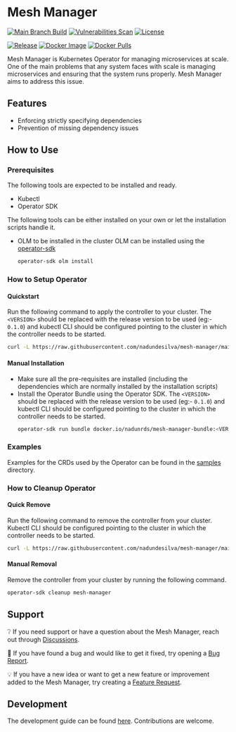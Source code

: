 # Mesh Manager

[![Main Branch Build](https://github.com/nadundesilva/mesh-manager/actions/workflows/branch-build.yaml/badge.svg)](https://github.com/nadundesilva/mesh-manager/actions/workflows/branch-build.yaml)
[![Vulnerabilities Scan](https://github.com/nadundesilva/mesh-manager/actions/workflows/vulnerabilities-scan.yaml/badge.svg)](https://github.com/nadundesilva/mesh-manager/actions/workflows/vulnerabilities-scan.yaml)
[![License](https://img.shields.io/badge/License-Apache_2.0-blue.svg)](https://opensource.org/licenses/Apache-2.0)

[![Release](https://img.shields.io/github/release/nadundesilva/mesh-manager.svg?style=flat-square)](https://github.com/nadundesilva/mesh-manager/releases/latest)
[![Docker Image](https://img.shields.io/docker/image-size/nadunrds/mesh-manager/latest?style=flat-square)](https://hub.docker.com/r/nadunrds/mesh-manager)
[![Docker Pulls](https://img.shields.io/docker/pulls/nadunrds/mesh-manager?style=flat-square)](https://hub.docker.com/r/nadunrds/mesh-manager)

Mesh Manager is Kubernetes Operator for managing microservices at scale. One of the main problems that any system faces with scale
is managing microservices and ensuring that the system runs properly. Mesh Manager aims to address this issue.

## Features

- Enforcing strictly specifying dependencies
- Prevention of missing dependency issues

## How to Use

### Prerequisites

The following tools are expected to be installed and ready.

- Kubectl
- Operator SDK

The following tools can be either installed on your own or let the installation scripts handle it.

- OLM to be installed in the cluster
  OLM can be installed using the [operator-sdk](https://sdk.operatorframework.io/docs/installation/)
  ```bash
  operator-sdk olm install
  ```

### How to Setup Operator

#### Quickstart

Run the following command to apply the controller to your cluster. The `<VERSION>` should be replaced with the release version
to be used (eg:- `0.1.0`) and kubectl CLI should be configured pointing to the cluster in which the controller needs to be started.

```bash
curl -L https://raw.githubusercontent.com/nadundesilva/mesh-manager/main/installers/install.sh | bash -s <VERSION>
```

#### Manual Installation

- Make sure all the pre-requisites are installed (including the dependencies which are normally installed by the installation scripts)
- Install the Operator Bundle using the Operator SDK. The `<VERSION>` should be replaced with the release version
  to be used (eg:- `0.1.0`) and kubectl CLI should be configured pointing to the cluster in which the controller needs to be started.
  ```bash
  operator-sdk run bundle docker.io/nadunrds/mesh-manager-bundle:<VERSION>
  ```

### Examples

Examples for the CRDs used by the Operator can be found in the [samples](./config/samples) directory.

### How to Cleanup Operator

#### Quick Remove

Run the following command to remove the controller from your cluster. Kubectl CLI should be configured pointing to the cluster in which the controller needs to be started.

```bash
curl -L https://raw.githubusercontent.com/nadundesilva/mesh-manager/main/installers/uninstall.sh | bash -s
```

#### Manual Removal

Remove the controller from your cluster by running the following command.

```bash
operator-sdk cleanup mesh-manager
```

## Support

:grey_question: If you need support or have a question about the Mesh Manager, reach out through [Discussions](https://github.com/nadundesilva/mesh-manager/discussions).

:bug: If you have found a bug and would like to get it fixed, try opening a [Bug Report](https://github.com/nadundesilva/mesh-manager/issues/new?labels=Type%2FBug&template=bug-report.md).

:bulb: If you have a new idea or want to get a new feature or improvement added to the Mesh Manager, try creating a [Feature Request](https://github.com/nadundesilva/mesh-manager/issues/new?labels=Type%2FFeature&template=feature-request.md).

## Development

The development guide can be found [here](./DEVELOPMENT.md). Contributions are welcome.
